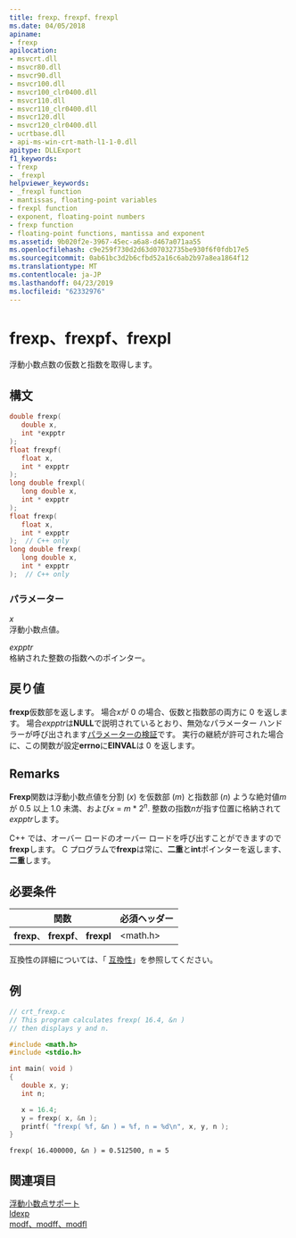 ```yaml
---
title: frexp、frexpf、frexpl
ms.date: 04/05/2018
apiname:
- frexp
apilocation:
- msvcrt.dll
- msvcr80.dll
- msvcr90.dll
- msvcr100.dll
- msvcr100_clr0400.dll
- msvcr110.dll
- msvcr110_clr0400.dll
- msvcr120.dll
- msvcr120_clr0400.dll
- ucrtbase.dll
- api-ms-win-crt-math-l1-1-0.dll
apitype: DLLExport
f1_keywords:
- frexp
- _frexpl
helpviewer_keywords:
- _frexpl function
- mantissas, floating-point variables
- frexpl function
- exponent, floating-point numbers
- frexp function
- floating-point functions, mantissa and exponent
ms.assetid: 9b020f2e-3967-45ec-a6a8-d467a071aa55
ms.openlocfilehash: c9e259f730d2d63d07032735be930f6f0fdb17e5
ms.sourcegitcommit: 0ab61bc3d2b6cfbd52a16c6ab2b97a8ea1864f12
ms.translationtype: MT
ms.contentlocale: ja-JP
ms.lasthandoff: 04/23/2019
ms.locfileid: "62332976"
---
```

# <a name="frexp-frexpf-frexpl"></a>frexp、frexpf、frexpl

浮動小数点数の仮数と指数を取得します。

## <a name="syntax"></a>構文

```C
double frexp(
   double x,
   int *expptr
);
float frexpf(
   float x,
   int * expptr
);
long double frexpl(
   long double x,
   int * expptr
);
float frexp(
   float x,
   int * expptr
);  // C++ only
long double frexp(
   long double x,
   int * expptr
);  // C++ only
```

### <a name="parameters"></a>パラメーター

*x*<br/>
浮動小数点値。

*expptr*<br/>
格納された整数の指数へのポインター。

## <a name="return-value"></a>戻り値

**frexp**仮数部を返します。 場合*x*が 0 の場合、仮数と指数部の両方に 0 を返します。 場合*expptr*は**NULL**で説明されているとおり、無効なパラメーター ハンドラーが呼び出されます[パラメーターの検証](../../c-runtime-library/parameter-validation.md)です。 実行の継続が許可された場合に、この関数が設定**errno**に**EINVAL**は 0 を返します。

## <a name="remarks"></a>Remarks

**Frexp**関数は浮動小数点値を分割 (*x*) を仮数部 (*m*) と指数部 (*n*) ような絶対値*m*が 0.5 以上 1.0 未満、および*x* = *m* * 2<sup>*n*</sup>. 整数の指数*n*が指す位置に格納されて*expptr*します。

C++ では、オーバー ロードのオーバー ロードを呼び出すことができますので**frexp**します。 C プログラムで**frexp**は常に、**二重**と**int**ポインターを返します、**二重**します。

## <a name="requirements"></a>必要条件

|関数|必須ヘッダー|
|--------------|---------------------|
|**frexp**、 **frexpf**、 **frexpl**|\<math.h>|

互換性の詳細については、「 [互換性](../../c-runtime-library/compatibility.md)」を参照してください。

## <a name="example"></a>例

```C
// crt_frexp.c
// This program calculates frexp( 16.4, &n )
// then displays y and n.

#include <math.h>
#include <stdio.h>

int main( void )
{
   double x, y;
   int n;

   x = 16.4;
   y = frexp( x, &n );
   printf( "frexp( %f, &n ) = %f, n = %d\n", x, y, n );
}
```

```Output
frexp( 16.400000, &n ) = 0.512500, n = 5
```

## <a name="see-also"></a>関連項目

[浮動小数点サポート](../../c-runtime-library/floating-point-support.md)<br/>
[ldexp](ldexp.md)<br/>
[modf、modff、modfl](modf-modff-modfl.md)<br/>
